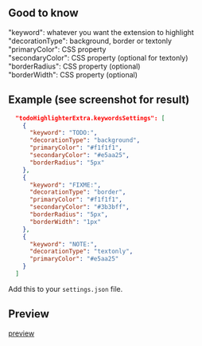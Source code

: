 ## Good to know

"keyword": whatever you want the extension to highlight  
"decorationType": background, border or textonly  
"primaryColor": CSS property  
"secondaryColor": CSS property (optional for textonly)  
"borderRadius": CSS property (optional)  
"borderWidth": CSS property (optional)  

## Example (see screenshot for result)

```json
  "todoHighlighterExtra.keywordsSettings": [
    {
      "keyword": "TODO:",
      "decorationType": "background",
      "primaryColor": "#f1f1f1",
      "secondaryColor": "#e5aa25",
      "borderRadius": "5px"
    },
    {
      "keyword": "FIXME:",
      "decorationType": "border",
      "primaryColor": "#f1f1f1",
      "secondaryColor": "#3b3bff",
      "borderRadius": "5px",
      "borderWidth": "1px"
    },
    {
      "keyword": "NOTE:",
      "decorationType": "textonly",
      "primaryColor": "#e5aa25"
    }
  ]
```

Add this to your `settings.json` file.

## Preview

[preview](https://i.imgur.com/QxkWxn5.png)
